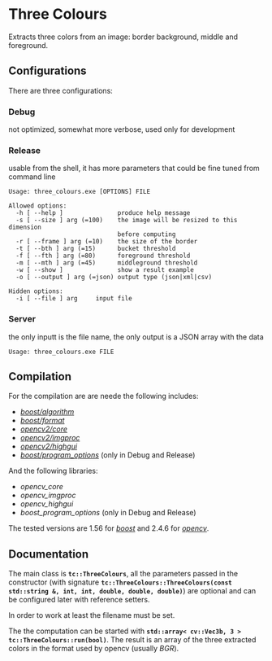 Three Colours
=============
Extracts three colors from an image: border background, middle and foreground.

## Configurations
There are three configurations:

### Debug
not optimized, somewhat more verbose, used only for development

### Release
usable from the shell, it has more parameters that could be fine tuned from command line
```
Usage: three_colours.exe [OPTIONS] FILE

Allowed options:
  -h [ --help ]               produce help message
  -s [ --size ] arg (=100)    the image will be resized to this dimension 
                              before computing
  -r [ --frame ] arg (=10)    the size of the border
  -t [ --bth ] arg (=15)      bucket threshold
  -f [ --fth ] arg (=80)      foreground threshold
  -m [ --mth ] arg (=45)      middleground threshold
  -w [ --show ]               show a result example
  -o [ --output ] arg (=json) output type (json|xml|csv)

Hidden options:
  -i [ --file ] arg     input file
```

### Server
the only inputt is the file name, the only output is a JSON array with the data
```
Usage: three_colours.exe FILE
```

## Compilation
For the compilation are are neede the following includes:
  - *[boost/algorithm](http://www.boost.org/doc/libs/1_56_0/libs/algorithm/doc/html/index.html)*
  - *[boost/format](http://www.boost.org/doc/libs/1_56_0/libs/format/)*
  - *[opencv2/core](http://docs.opencv.org/2.4.6/modules/core/doc/core.html)*
  - *[opencv2/imgproc](http://docs.opencv.org/2.4.6/modules/imgproc/doc/imgproc.html)*
  - *[opencv2/highgui](http://docs.opencv.org/2.4.6/modules/highgui/doc/highgui.html)*
  - *[boost/program_options](http://www.boost.org/doc/libs/1_56_0/doc/html/program_options.html)* (only in Debug and Release)

And the following libraries:
  - *opencv_core*
  - *opencv_imgproc*
  - *opencv_highgui*
  - *boost_program_options* (only in Debug and Release)

The tested versions are 1.56 for *[boost](http://www.boost.org/doc/libs/1_56_0/)*
and 2.4.6 for *[opencv](http://docs.opencv.org/2.4.6/modules/refman.html)*.

## Documentation
The main class is **`tc::ThreeColours`**, all the parameters passed in the constructor (with signature
**`tc::ThreeColours::ThreeColours(const std::string &, int, int, double, double, double)`**) are optional and can be configured later
with reference setters.

In order to work at least the filename must be set.

The the computation can be started with **`std::array< cv::Vec3b, 3 > tc::ThreeColours::run(bool)`**.
The result is an array of the three extracted colors in the format used by opencv (usually *BGR*).
